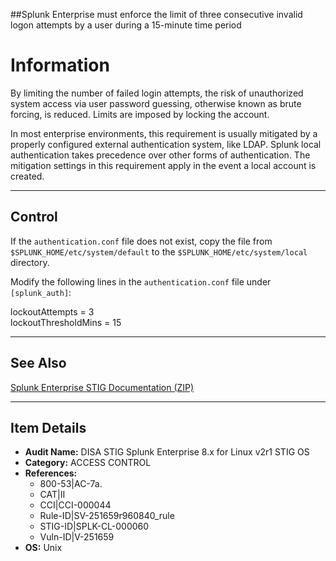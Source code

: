 ##Splunk Enterprise must enforce the limit of three consecutive invalid logon attempts by a user during a 15-minute time period

# Information

By limiting the number of failed login attempts, the risk of unauthorized system access via user password guessing, otherwise known as brute forcing, is reduced. Limits are imposed by locking the account.

In most enterprise environments, this requirement is usually mitigated by a properly configured external authentication system, like LDAP. Splunk local authentication takes precedence over other forms of authentication. The mitigation settings in this requirement apply in the event a local account is created.

---

## Control

If the `authentication.conf` file does not exist, copy the file from `$SPLUNK_HOME/etc/system/default` to the `$SPLUNK_HOME/etc/system/local` directory.

Modify the following lines in the `authentication.conf` file under `[splunk_auth]`:

lockoutAttempts = 3  
lockoutThresholdMins = 15  

---

## See Also

[Splunk Enterprise STIG Documentation (ZIP)](https://dl.dod.cyber.mil/wp-content/uploads/stigs/zip/U_Splunk_Enterprise_8-x_for_Linux_V2R1_STIG.zip)

---

## Item Details

- **Audit Name:** DISA STIG Splunk Enterprise 8.x for Linux v2r1 STIG OS
- **Category:** ACCESS CONTROL
- **References:**
  - 800-53|AC-7a.
  - CAT|II
  - CCI|CCI-000044
  - Rule-ID|SV-251659r960840_rule
  - STIG-ID|SPLK-CL-000060
  - Vuln-ID|V-251659
- **OS:** Unix
